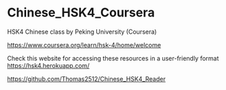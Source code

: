 # Chinese_HSK4_Coursera
 HSK4 Chinese class by Peking University (Coursera)

https://www.coursera.org/learn/hsk-4/home/welcome


Check this website for accessing these resources in a user-friendly format
https://hsk4.herokuapp.com/

https://github.com/Thomas2512/Chinese_HSK4_Reader